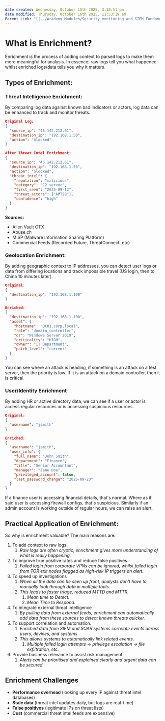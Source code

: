 ```yaml
---
date created: Wednesday, October 15th 2025, 3:10:51 pm
date modified: Thursday, October 16th 2025, 11:53:19 am
Parent Link: "[[../Academy Modules/Security monitoring and SIEM Fundamentals#Enrichment|Enrichment]]"
---
```


# What is Enrichment?

Enrichment is the process of adding context to parsed logs to make them more meaningful for analysis. In essence: raw logs tell you what happened whilst enriched logs/data tells you why it matters.
## Types of Enrichment:

### Threat Intelligence Enrichment:

By comparing log data against known bad indicators or actors, log data can be enhanced to track and monitor threats.

```JSON
Original Log:
{
  "source_ip": "45.142.212.61",
  "destination_ip": "192.168.1.50",
  "action": "blocked"
}

After Threat Intel Enrichment:
{
  "source_ip": "45.142.212.61",
  "destination_ip": "192.168.1.50",
  "action": "blocked",
  "threat_intel": {
    "reputation": "malicious",
    "category": "C2_server",
    "first_seen": "2025-09-12",
    "threat_actors": ["APT28"],
    "confidence": "high"
  }
}
```

**Sources:**
- Alien Vault OTX
- Abuse.ch
- MISP (Malware Information Sharing Platform)
- Commercial Feeds (Recorded Future, ThreatConnect, etc)

### Geolocation Enrichment:

By adding geographic context to IP addresses, you can detect user logs or data from differing locations and track impossible travel (US login, then to China 10 minutes later).

```JSON
Original:
{
  "destination_ip": "192.168.1.100"
}

Enriched:
{
  "destination_ip": "192.168.1.100",
  "asset": {
    "hostname": "DC01.corp.local",
    "role": "domain_controller",
    "os": "Windows Server 2019",
    "criticality": "HIGH",
    "owner": "IT Department",
    "patch_level": "current"
  }
}
```

You can see where an attack is heading, if something is an attack on a test server, then the priority is low. If it is an attack on a domain controller, then it is critical.

### User/Identity Enrichment

By adding HR or active directory data, we can see if a user or actor is access regular resources or is accessing suspicious resources.

```JSON
Original:
{
  "username": "jsmith"
}

Enriched:
{
  "username": "jsmith",
  "user_info": {
    "full_name": "John Smith",
    "department": "Finance",
    "title": "Senior Accountant",
    "manager": "Jane Doe",
    "privileged_account": false,
    "last_password_change": "2025-09-20"
  }
}
```

If a finance user is accessing financial details, that's normal. Where as if said user is accessing firewall configs, that's suspicious. Similarly if an admin account is working outside of regular hours, we can raise an alert.

## Practical Application of Enrichment:

So why is enrichment valuable? The main reasons are:

1. To add context to raw logs.
	1. *Raw logs are often cryptic, enrichment gives more understanding of what is really happening.*
2. To improve true positive rates and reduce false positives.
	1. *Failed login from corporate VPNs can be ignored, whilst failed login from TOR exit nodes flagged as high-risk IP triggers an alert.*
3. To speed up investigations
	1. *When all the data can be seen up front, analysts don't have to manually look through data in multiple tools.*
	2. *This leads to faster triage, reduced MTTD and MTTR.*
		1. *Mean time to Detect.*
		2. *Mean Time to Respond.*
4. To integrate external threat intelligence
	1. *By pulling data from external feeds, enrichment can automatically add data from these sources to detect known threats quicker.*
5. To support correlation and automation.
	1. *Enriched data from SIEM and SOAR systems correlate events across users, devices, and systems.*
	2. *This allows systems to automatically link related events.*
		1. *Multiple failed login attempts -> privilege escalation -> file exfiltration, etc.*
6. Provide business relevance to assist risk management.
	1. *Alerts can be prioritised and explained clearly and urgent data can be secured.*

## Enrichment Challenges
- **Performance overhead** (looking up every IP against threat intel databases)
- **Stale data** (threat intel updates daily, but logs are real-time)
- **False positives** (legitimate IPs on threat lists)
- **Cost** (commercial threat intel feeds are expensive)